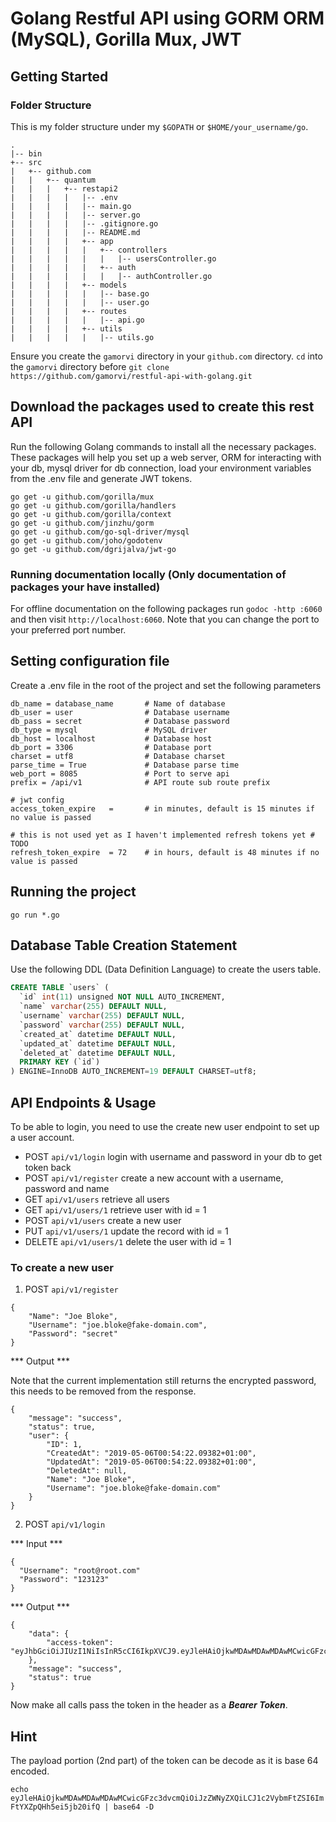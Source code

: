 # Golang Restful API using GORM ORM (MySQL), Gorilla Mux, JWT

## Getting Started

### Folder Structure
This is my folder structure under my `$GOPATH` or `$HOME/your_username/go`.
```
.
|-- bin
+-- src
|   +-- github.com
|   |   +-- quantum
|   |   |   +-- restapi2
|   |   |   |   |-- .env
|   |   |   |   |-- main.go
|   |   |   |   |-- server.go
|   |   |   |   |-- .gitignore.go
|   |   |   |   |-- README.md
|   |   |   |   +-- app
|   |   |   |   |   +-- controllers
|   |   |   |   |   |   |-- usersController.go
|   |   |   |   |   +-- auth
|   |   |   |   |   |   |-- authController.go
|   |   |   |   +-- models
|   |   |   |   |   |-- base.go
|   |   |   |   |   |-- user.go
|   |   |   |   +-- routes
|   |   |   |   |   |-- api.go
|   |   |   |   +-- utils
|   |   |   |   |   |-- utils.go
```
Ensure you create the `gamorvi` directory in your `github.com` directory. `cd` into the `gamorvi` directory before `git clone https://github.com/gamorvi/restful-api-with-golang.git`

## Download the packages used to create this rest API
Run the following Golang commands to install all the necessary packages. These packages will help you set up a web server, ORM for interacting with your db, mysql driver for db connection, load your environment variables from the .env file and generate JWT tokens.

```
go get -u github.com/gorilla/mux
go get -u github.com/gorilla/handlers
go get -u github.com/gorilla/context
go get -u github.com/jinzhu/gorm
go get -u github.com/go-sql-driver/mysql
go get -u github.com/joho/godotenv
go get -u github.com/dgrijalva/jwt-go
```

### Running documentation locally (Only documentation of packages your have installed)
For offline documentation on the following packages run `godoc -http :6060` and then visit `http://localhost:6060`. Note that you can change the port to your preferred port number.

## Setting configuration file
Create a .env file in the root of the project and set the following parameters

```
db_name = database_name       # Name of database
db_user = user                # Database username
db_pass = secret              # Database password
db_type = mysql               # MySQL driver
db_host = localhost           # Database host
db_port = 3306                # Database port
charset = utf8                # Database charset
parse_time = True             # Database parse time
web_port = 8085               # Port to serve api
prefix = /api/v1              # API route sub route prefix

# jwt config
access_token_expire   =       # in minutes, default is 15 minutes if no value is passed

# this is not used yet as I haven't implemented refresh tokens yet # TODO
refresh_token_expire  = 72    # in hours, default is 48 minutes if no value is passed
```

## Running the project

`go run *.go`

## Database Table Creation Statement
Use the following DDL (Data Definition Language) to create the users table.

``` SQL
CREATE TABLE `users` (
  `id` int(11) unsigned NOT NULL AUTO_INCREMENT,
  `name` varchar(255) DEFAULT NULL,
  `username` varchar(255) DEFAULT NULL,
  `password` varchar(255) DEFAULT NULL,
  `created_at` datetime DEFAULT NULL,
  `updated_at` datetime DEFAULT NULL,
  `deleted_at` datetime DEFAULT NULL,
  PRIMARY KEY (`id`)
) ENGINE=InnoDB AUTO_INCREMENT=19 DEFAULT CHARSET=utf8;
```

## API Endpoints & Usage

To be able to login, you need to use the create new user endpoint to set up a user account.

* POST    `api/v1/login` login with username and password in your db to get token back
* POST    `api/v1/register` create a new account with a username, password and name
* GET     `api/v1/users` retrieve all users
* GET     `api/v1/users/1` retrieve user with id = 1
* POST    `api/v1/users` create a new user
* PUT     `api/v1/users/1` update the record with id = 1
* DELETE  `api/v1/users/1` delete the user with id = 1

### To create a new user

1. POST `api/v1/register`

```
{
	"Name": "Joe Bloke",
	"Username": "joe.bloke@fake-domain.com",
    "Password": "secret"
}
```

*** Output ***

Note that the current implementation still returns the encrypted password, this needs to be removed from the response.

```
{
    "message": "success",
    "status": true,
    "user": {
        "ID": 1,
        "CreatedAt": "2019-05-06T00:54:22.09382+01:00",
        "UpdatedAt": "2019-05-06T00:54:22.09382+01:00",
        "DeletedAt": null,
        "Name": "Joe Bloke",
        "Username": "joe.bloke@fake-domain.com"
    }
}
```

2. POST `api/v1/login`



*** Input ***
```
{
  "Username": "root@root.com"
  "Password": "123123"
}
```

*** Output ***

```
{
    "data": {
        "access-token": "eyJhbGciOiJIUzI1NiIsInR5cCI6IkpXVCJ9.eyJleHAiOjkwMDAwMDAwMDAwMCwicGFzc3dvcmQiOiJzZWNyZXQiLCJ1c2VybmFtZSI6ImFtYXZpQHh5ei5jb20ifQ.WJ5VMnH5ijHQOZhUlrrnrh7NCYfFpww3jBz26EkRsHQ"
    },
    "message": "success",
    "status": true
}
```

Now make all calls pass the token in the header as a ***Bearer Token***.

## Hint

The payload portion (2nd part) of the token can be decode as it is base 64 encoded.

`echo eyJleHAiOjkwMDAwMDAwMDAwMCwicGFzc3dvcmQiOiJzZWNyZXQiLCJ1c2VybmFtZSI6ImFtYXZpQHh5ei5jb20ifQ | base64 -D`
